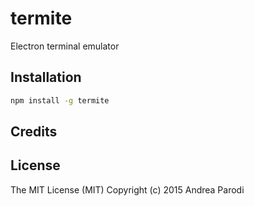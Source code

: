 # termite

Electron terminal emulator

## Installation

```bash
npm install -g termite
```

## Credits

## License
The MIT License (MIT)
Copyright (c) 2015 Andrea Parodi

